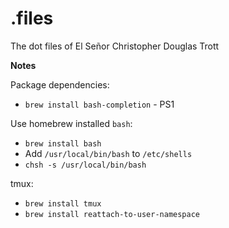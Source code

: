 # .files

The dot files of El Señor Christopher Douglas Trott

**Notes**

Package dependencies:

* `brew install bash-completion` - PS1

Use homebrew installed `bash`:

* `brew install bash`
* Add `/usr/local/bin/bash` to `/etc/shells`
* `chsh -s /usr/local/bin/bash`

tmux:

* `brew install tmux`
* `brew install reattach-to-user-namespace`
